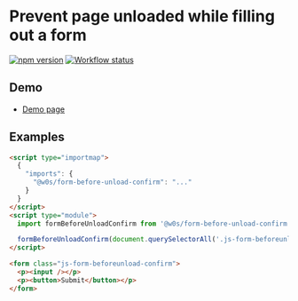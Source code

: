 # Prevent page unloaded while filling out a form

[![npm version](https://badge.fury.io/js/%40w0s%2Fform-before-unload-confirm.svg)](https://www.npmjs.com/package/@w0s/form-before-unload-confirm)
[![Workflow status](https://github.com/SaekiTominaga/js-library-browser/actions/workflows/package-form-before-unload-confirm.yml/badge.svg)](https://github.com/SaekiTominaga/js-library-browser/actions/workflows/package-form-before-unload-confirm.yml)

## Demo

- [Demo page](https://saekitominaga.github.io/js-library-browser/packages/form-before-unload-confirm/demo/)

## Examples

```HTML
<script type="importmap">
  {
    "imports": {
      "@w0s/form-before-unload-confirm": "..."
    }
  }
</script>
<script type="module">
  import formBeforeUnloadConfirm from '@w0s/form-before-unload-confirm';

  formBeforeUnloadConfirm(document.querySelectorAll('.js-form-beforeunload-confirm')); // `getElementById()` or `getElementsByClassName()` or `getElementsByTagName()` or `querySelector()` or `querySelectorAll()`
</script>

<form class="js-form-beforeunload-confirm">
  <p><input /></p>
  <p><button>Submit</button></p>
</form>
```
